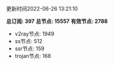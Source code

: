 更新时间2022-06-26 13:21:10

**总订阅: 397**
**总节点: 15557**
**有效节点: 2788**
- v2ray节点: 1949
- ss节点: 512
- ssr节点: 159
- trojan节点: 168
